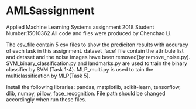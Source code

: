 # AMLSassignment
Applied Machine Learning Systems assignment 2018 Student Number:15010362
All code and files were produced by Chenchao Li.

The csv_file contain 5 csv files to show the prediciton results with accuracy of each task in this assignment.
dataset_face1 file contain the attribule list and dataset and the noise images have been removed(by remove_noise.py).
SVM_binary_classification.py and landmarks.py are used to train the binary classifier by SVM (Task 1-4).
MLP_multi.py is used to tain the multiclassification by MLP(Task 5).

Install the following libraries: pandas, matplotlib, scikit-learn, tensorflow, dlib, numpy, pillow, face_recognition.
File path should be changed accordingly when run these files.
